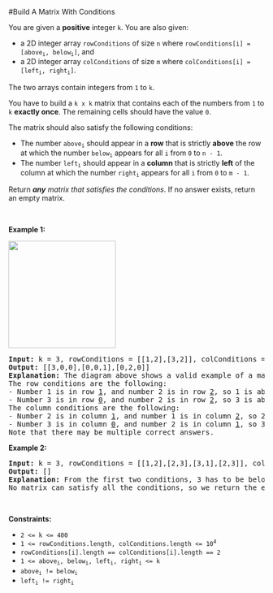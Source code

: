 #Build A Matrix With Conditions
<p>You are given a <strong>positive</strong> integer <code>k</code>. You are also given:</p>
<ul>
<li>a 2D integer array <code>rowConditions</code> of size <code>n</code> where <code>rowConditions[i] = [above<sub>i</sub>, below<sub>i</sub>]</code>, and</li>
<li>a 2D integer array <code>colConditions</code> of size <code>m</code> where <code>colConditions[i] = [left<sub>i</sub>, right<sub>i</sub>]</code>.</li>
</ul>
<p>The two arrays contain integers from <code>1</code> to <code>k</code>.</p>
<p>You have to build a <code>k x k</code> matrix that contains each of the numbers from <code>1</code> to <code>k</code> <strong>exactly once</strong>. The remaining cells should have the value <code>0</code>.</p>
<p>The matrix should also satisfy the following conditions:</p>
<ul>
<li>The number <code>above<sub>i</sub></code> should appear in a <strong>row</strong> that is strictly <strong>above</strong> the row at which the number <code>below<sub>i</sub></code> appears for all <code>i</code> from <code>0</code> to <code>n - 1</code>.</li>
<li>The number <code>left<sub>i</sub></code> should appear in a <strong>column</strong> that is strictly <strong>left</strong> of the column at which the number <code>right<sub>i</sub></code> appears for all <code>i</code> from <code>0</code> to <code>m - 1</code>.</li>
</ul>
<p>Return <em><strong>any</strong> matrix that satisfies the conditions</em>. If no answer exists, return an empty matrix.</p>
<p> </p>
<p><strong class="example">Example 1:</strong></p>
<img alt="" src="https://assets.leetcode.com/uploads/2022/07/06/gridosdrawio.png" style="width:211px;height:211px"/>
<pre><strong>Input:</strong> k = 3, rowConditions = [[1,2],[3,2]], colConditions = [[2,1],[3,2]]
<strong>Output:</strong> [[3,0,0],[0,0,1],[0,2,0]]
<strong>Explanation:</strong> The diagram above shows a valid example of a matrix that satisfies all the conditions.
The row conditions are the following:
- Number 1 is in row <u>1</u>, and number 2 is in row <u>2</u>, so 1 is above 2 in the matrix.
- Number 3 is in row <u>0</u>, and number 2 is in row <u>2</u>, so 3 is above 2 in the matrix.
The column conditions are the following:
- Number 2 is in column <u>1</u>, and number 1 is in column <u>2</u>, so 2 is left of 1 in the matrix.
- Number 3 is in column <u>0</u>, and number 2 is in column <u>1</u>, so 3 is left of 2 in the matrix.
Note that there may be multiple correct answers.
</pre>
<p><strong class="example">Example 2:</strong></p>
<pre><strong>Input:</strong> k = 3, rowConditions = [[1,2],[2,3],[3,1],[2,3]], colConditions = [[2,1]]
<strong>Output:</strong> []
<strong>Explanation:</strong> From the first two conditions, 3 has to be below 1 but the third conditions needs 3 to be above 1 to be satisfied.
No matrix can satisfy all the conditions, so we return the empty matrix.
</pre>
<p> </p>
<p><strong>Constraints:</strong></p>
<ul>
<li><code>2 &lt;= k &lt;= 400</code></li>
<li><code>1 &lt;= rowConditions.length, colConditions.length &lt;= 10<sup>4</sup></code></li>
<li><code>rowConditions[i].length == colConditions[i].length == 2</code></li>
<li><code>1 &lt;= above<sub>i</sub>, below<sub>i</sub>, left<sub>i</sub>, right<sub>i</sub> &lt;= k</code></li>
<li><code>above<sub>i</sub> != below<sub>i</sub></code></li>
<li><code>left<sub>i</sub> != right<sub>i</sub></code></li>
</ul>
